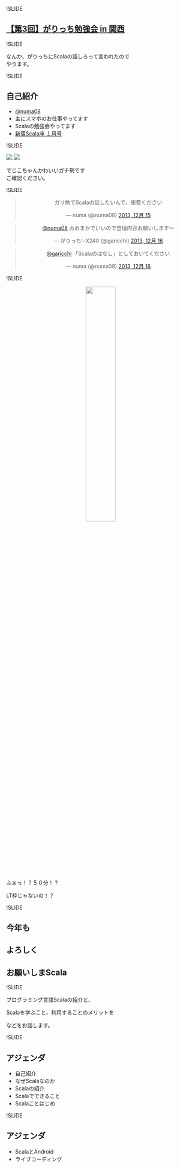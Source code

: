 !SLIDE

## [【第3回】がりっち勉強会 in 関西](http://atnd.org/events/46433)

!SLIDE

なんか、がりっちにScalaの話しろって言われたので<br>やります。

!SLIDE

## 自己紹介

 - [@numa08](https://twitter.com/numa08)
 - 主にスマホのお仕事やってます
 - Scalaの勉強会やってます
 - [新宿Scala座 １月号](http://www.zusaar.com/event/2527004)

!SLIDE

![](https://pbs.twimg.com/profile_images/3515963822/d170450067e57d83a38969c61f2d0864.jpeg)
![](https://pbs.twimg.com/profile_images/378800000364700845/3b5c786d62e10cdb369d4cb1459f4d4b.jpeg)

でじこちゃんかわいいガチ勢です<br>ご確認ください。

!SLIDE
<center>
<blockquote class="twitter-tweet" lang="ja"><p>ガリ勉でScalaの話したいんで、旅費ください</p>&mdash; numa (@numa08) <a href="https://twitter.com/numa08/statuses/412245185641197572">2013, 12月 15</a></blockquote>
<script async src="//platform.twitter.com/widgets.js" charset="utf-8"></script>
<blockquote class="twitter-tweet" lang="ja"><p><a href="https://twitter.com/numa08">@numa08</a> おおまかでいいので登壇内容お願いします～</p>&mdash; がりっち✨X240 (@garicchi) <a href="https://twitter.com/garicchi/statuses/412573911587377154">2013, 12月 16</a></blockquote>
<script async src="//platform.twitter.com/widgets.js" charset="utf-8"></script>
<blockquote class="twitter-tweet" lang="ja"><p><a href="https://twitter.com/garicchi">@garicchi</a> 「Scalaのはなし」としておいてください</p>&mdash; numa (@numa08) <a href="https://twitter.com/numa08/statuses/412592395406958592">2013, 12月 16</a></blockquote>
<script async src="//platform.twitter.com/widgets.js" charset="utf-8"></script>
</center>

!SLIDE

<center>
<img alt="" src="introduct/ss1.png" width="40%" height="40%">
</center>

ふぁっ！？５０分！？

LT枠じゃないの！？

!SLIDE

## 今年も
## よろしく
## お願いしまScala

!SLIDE

プログラミング言語Scalaの紹介と、

Scalaを学ぶこと、利用することのメリットを

などをお話します。

!SLIDE

## アジェンダ

   * 自己紹介
   * なぜScalaなのか
   * Scalaの紹介
   * Scalaでできること
   * Scalaことはじめ

!SLIDE

## アジェンダ

   * ScalaとAndroid
   * ライブコーディング
